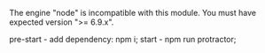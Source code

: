 The engine "node" is incompatible with this module. You must have expected version ">= 6.9.x".

pre-start - add dependency: npm i;
start - npm run protractor;
